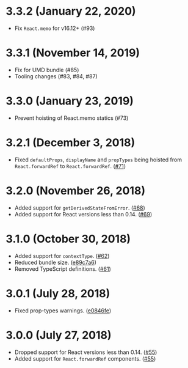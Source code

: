 # 3.3.2 (January 22, 2020)
- Fix `React.memo` for v16.12+ (#93)

# 3.3.1 (November 14, 2019)
- Fix for UMD bundle (#85)
- Tooling changes (#83, #84, #87)

# 3.3.0 (January 23, 2019)
- Prevent hoisting of React.memo statics (#73)

# 3.2.1 (December 3, 2018)
- Fixed `defaultProps`, `displayName` and `propTypes` being hoisted from `React.forwardRef` to `React.forwardRef`. ([#71])

# 3.2.0 (November 26, 2018)
- Added support for `getDerivedStateFromError`. ([#68])
- Added support for React versions less than 0.14. ([#69])

# 3.1.0 (October 30, 2018)
- Added support for `contextType`. ([#62])
- Reduced bundle size. ([e89c7a6])
- Removed TypeScript definitions. ([#61])

# 3.0.1 (July 28, 2018)
- Fixed prop-types warnings. ([e0846fe])

# 3.0.0 (July 27, 2018)
- Dropped support for React versions less than 0.14. ([#55])
- Added support for `React.forwardRef` components. ([#55])

[#55]: https://github.com/mridgway/hoist-non-react-statics/pull/55
[#61]: https://github.com/mridgway/hoist-non-react-statics/pull/61
[#62]: https://github.com/mridgway/hoist-non-react-statics/pull/62
[#68]: https://github.com/mridgway/hoist-non-react-statics/pull/68
[#69]: https://github.com/mridgway/hoist-non-react-statics/pull/69
[#71]: https://github.com/mridgway/hoist-non-react-statics/pull/71
[e0846fe]: https://github.com/mridgway/hoist-non-react-statics/commit/e0846feefbad8b34d300de9966ffd607aacb81a3
[e89c7a6]: https://github.com/mridgway/hoist-non-react-statics/commit/e89c7a6168edc19eeadb2d149e600b888e8b0446
